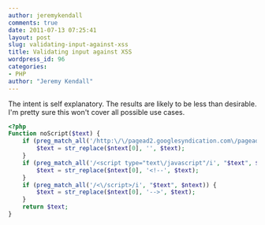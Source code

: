 ```yaml
---
author: jeremykendall
comments: true
date: 2011-07-13 07:25:41
layout: post
slug: validating-input-against-xss
title: Validating input against XSS
wordpress_id: 96
categories:
- PHP
author: "Jeremy Kendall"
---
```

The intent is self explanatory. The results are likely to be less than desirable.  I'm pretty sure this won't cover all possible use cases.

``` php
<?php
Function noScript($text) {
    if (preg_match_all('/http:\/\/pagead2.googlesyndication.com\/pagead\/show_ads.js/i', "$text", $ntext)) {
        $text = str_replace($ntext[0], '', $text);
    }
    if (preg_match_all('/<script type="text\/javascript"/i', "$text", $ntext)) {
        $text = str_replace($ntext[0], '<!--', $text);
    }
    if (preg_match_all('/<\/script>/i', "$text", $ntext)) {
        $text = str_replace($ntext[0], '-->', $text);
    }
    return $text;
}
```
